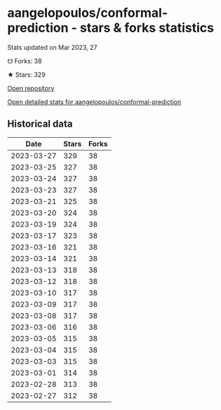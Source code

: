 # aangelopoulos/conformal-prediction - stars & forks statistics

Stats updated on Mar 2023, 27

☋ Forks: 38

★ Stars: 329

[Open repository](https://github.com/aangelopoulos/conformal-prediction)

[Open detailed stats for aangelopoulos/conformal-prediction](https://reviewgithub.com/rep/aangelopoulos/conformal-prediction)

## Historical data
| Date | Stars | Forks |
|------|-------|-------|
| 2023-03-27 | 329 | 38 | 
| 2023-03-25 | 327 | 38 | 
| 2023-03-24 | 327 | 38 | 
| 2023-03-23 | 327 | 38 | 
| 2023-03-21 | 325 | 38 | 
| 2023-03-20 | 324 | 38 | 
| 2023-03-19 | 324 | 38 | 
| 2023-03-17 | 323 | 38 | 
| 2023-03-16 | 321 | 38 | 
| 2023-03-14 | 321 | 38 | 
| 2023-03-13 | 318 | 38 | 
| 2023-03-12 | 318 | 38 | 
| 2023-03-10 | 317 | 38 | 
| 2023-03-09 | 317 | 38 | 
| 2023-03-08 | 317 | 38 | 
| 2023-03-06 | 316 | 38 | 
| 2023-03-05 | 315 | 38 | 
| 2023-03-04 | 315 | 38 | 
| 2023-03-03 | 315 | 38 | 
| 2023-03-01 | 314 | 38 | 
| 2023-02-28 | 313 | 38 | 
| 2023-02-27 | 312 | 38 | 

